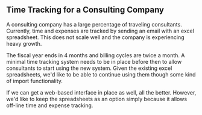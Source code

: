 ## Time Tracking for a Consulting Company
A consulting company has a large percentage of traveling consultants. Currently, time and expenses are tracked by sending an email with an excel spreadsheet. This does not scale well and the company is experiencing heavy growth. 

The fiscal year ends in 4 months and billing cycles are twice a month. A minimal time tracking system needs to be in place before then to allow consultants to start using the new system. Given the existing excel spreadsheets, we'd like to be able to continue using them though some kind of import functionality.

If we can get a web-based interface in place as well, all the better. However, we'd like to keep the spreadsheets as an option simply because it allows off-line time and expense tracking.